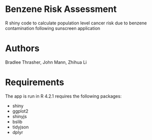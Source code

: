 # Benzene Risk Assessment 
R shiny code to calculate population level cancer risk due to benzene contamination following sunscreen application

# Authors

Bradlee Thrasher, John Mann, Zhihua Li



# Requirements
The app is run in R 4.2.1 requires the following packages:

* shiny
* ggplot2
* shinyjs
* bslib
* tidyjson
* dplyr


